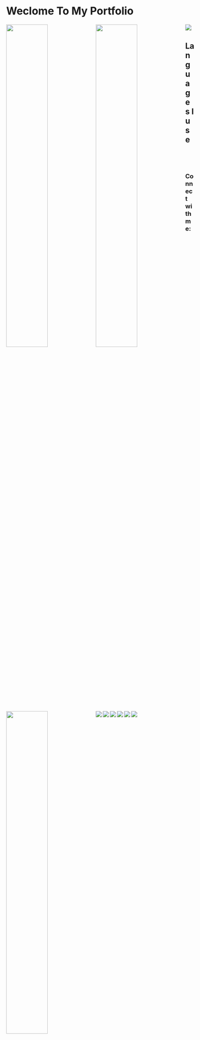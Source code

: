 # Weclome To My Portfolio

<img align="left" width="47%" src="https://github-readme-stats.vercel.app/api?username=nexusflipp&show_icons=true&theme=aura">
<img align="left" width="47%" src="https://github-readme-stats.vercel.app/api/top-langs/?username=nexusflipp&langs_count=8&count_private=true&layout=compact&theme=aura">
<img align="left" width="47%" src="https://github-readme-streak-stats.herokuapp.com/?user=nexusflipp&theme=black-ice&hide_border=true&stroke=0000&background=060A0CD0">

<img src="https://activity-graph.herokuapp.com/graph?username=nexusflipp&theme=redical">
<br />

## Languages I use

<img align="left" src="https://img.shields.io/badge/c++-%2300599C.svg?style=for-the-badge&logo=c%2B%2B&logoColor=white">
<img align="left" src="https://img.shields.io/badge/c-%2300599C.svg?style=for-the-badge&logo=c&logoColor=white">
<img align="left" src="https://img.shields.io/badge/html5-%23E34F26.svg?style=for-the-badge&logo=html5&logoColor=white">
<img align="left" src="https://img.shields.io/badge/css3-%231572B6.svg?style=for-the-badge&logo=css3&logoColor=white">
<img align="left" src="https://img.shields.io/badge/lua-%232C2D72.svg?style=for-the-badge&logo=lua&logoColor=white">
<img align="left" src="https://img.shields.io/badge/php-%23777BB4.svg?style=for-the-badge&logo=php&logoColor=white">

<br />
<br />

### Connect with me:



